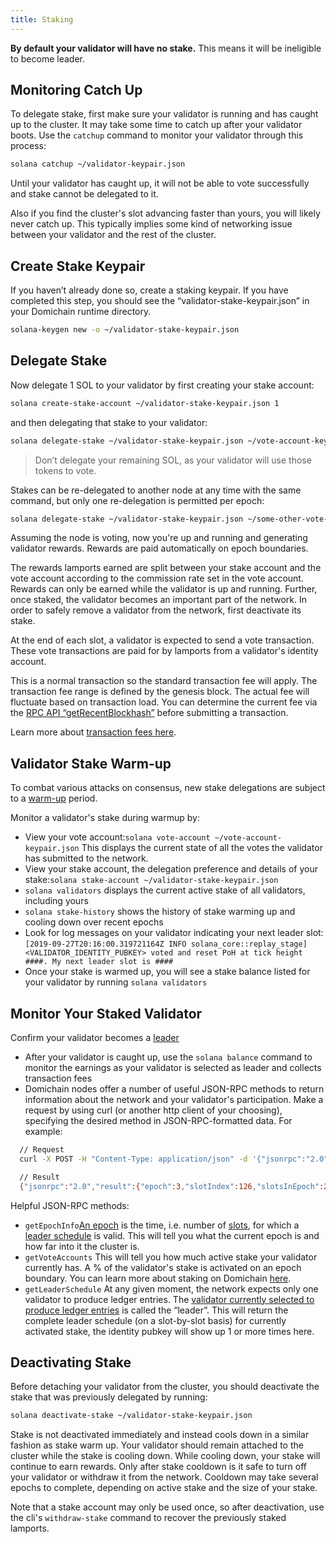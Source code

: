 ```yaml
---
title: Staking
---
```


**By default your validator will have no stake.** This means it will be
ineligible to become leader.

## Monitoring Catch Up

To delegate stake, first make sure your validator is running and has caught up
to the cluster. It may take some time to catch up after your validator boots.
Use the `catchup` command to monitor your validator through this process:

```bash
solana catchup ~/validator-keypair.json
```

Until your validator has caught up, it will not be able to vote successfully and
stake cannot be delegated to it.

Also if you find the cluster's slot advancing faster than yours, you will likely
never catch up. This typically implies some kind of networking issue between
your validator and the rest of the cluster.

## Create Stake Keypair

If you haven’t already done so, create a staking keypair. If you have completed
this step, you should see the “validator-stake-keypair.json” in your Domichain
runtime directory.

```bash
solana-keygen new -o ~/validator-stake-keypair.json
```

## Delegate Stake

Now delegate 1 SOL to your validator by first creating your stake account:

```bash
solana create-stake-account ~/validator-stake-keypair.json 1
```

and then delegating that stake to your validator:

```bash
solana delegate-stake ~/validator-stake-keypair.json ~/vote-account-keypair.json
```

> Don’t delegate your remaining SOL, as your validator will use those tokens to vote.

Stakes can be re-delegated to another node at any time with the same command,
but only one re-delegation is permitted per epoch:

```bash
solana delegate-stake ~/validator-stake-keypair.json ~/some-other-vote-account-keypair.json
```

Assuming the node is voting, now you're up and running and generating validator
rewards. Rewards are paid automatically on epoch boundaries.

The rewards lamports earned are split between your stake account and the vote
account according to the commission rate set in the vote account. Rewards can
only be earned while the validator is up and running. Further, once staked, the
validator becomes an important part of the network. In order to safely remove a
validator from the network, first deactivate its stake.

At the end of each slot, a validator is expected to send a vote transaction.
These vote transactions are paid for by lamports from a validator's identity
account.

This is a normal transaction so the standard transaction fee will apply. The
transaction fee range is defined by the genesis block. The actual fee will
fluctuate based on transaction load. You can determine the current fee via the
[RPC API “getRecentBlockhash”](developing/clients/jsonrpc-api.md#getrecentblockhash)
before submitting a transaction.

Learn more about [transaction fees here](../implemented-proposals/transaction-fees.md).

## Validator Stake Warm-up

To combat various attacks on consensus, new stake delegations are subject to
a [warm-up](/staking/stake-accounts#delegation-warmup-and-cooldown)
period.

Monitor a validator's stake during warmup by:

- View your vote account:`solana vote-account ~/vote-account-keypair.json` This displays the current state of all the votes the validator has submitted to the network.
- View your stake account, the delegation preference and details of your stake:`solana stake-account ~/validator-stake-keypair.json`
- `solana validators` displays the current active stake of all validators, including yours
- `solana stake-history` shows the history of stake warming up and cooling down over recent epochs
- Look for log messages on your validator indicating your next leader slot: `[2019-09-27T20:16:00.319721164Z INFO solana_core::replay_stage] <VALIDATOR_IDENTITY_PUBKEY> voted and reset PoH at tick height ####. My next leader slot is ####`
- Once your stake is warmed up, you will see a stake balance listed for your validator by running `solana validators`

## Monitor Your Staked Validator

Confirm your validator becomes a [leader](../terminology.md#leader)

- After your validator is caught up, use the `solana balance` command to monitor the earnings as your validator is selected as leader and collects transaction fees
- Domichain nodes offer a number of useful JSON-RPC methods to return information about the network and your validator's participation. Make a request by using curl \(or another http client of your choosing\), specifying the desired method in JSON-RPC-formatted data. For example:

```bash
  // Request
  curl -X POST -H "Content-Type: application/json" -d '{"jsonrpc":"2.0","id":1, "method":"getEpochInfo"}' http://localhost:8899

  // Result
  {"jsonrpc":"2.0","result":{"epoch":3,"slotIndex":126,"slotsInEpoch":256},"id":1}
```

Helpful JSON-RPC methods:

- `getEpochInfo`[An epoch](../terminology.md#epoch) is the time, i.e. number of [slots](../terminology.md#slot), for which a [leader schedule](../terminology.md#leader-schedule) is valid. This will tell you what the current epoch is and how far into it the cluster is.
- `getVoteAccounts` This will tell you how much active stake your validator currently has. A % of the validator's stake is activated on an epoch boundary. You can learn more about staking on Domichain [here](../cluster/stake-delegation-and-rewards.md).
- `getLeaderSchedule` At any given moment, the network expects only one validator to produce ledger entries. The [validator currently selected to produce ledger entries](../cluster/leader-rotation.md#leader-rotation) is called the “leader”. This will return the complete leader schedule \(on a slot-by-slot basis\) for currently activated stake, the identity pubkey will show up 1 or more times here.

## Deactivating Stake

Before detaching your validator from the cluster, you should deactivate the
stake that was previously delegated by running:

```bash
solana deactivate-stake ~/validator-stake-keypair.json
```

Stake is not deactivated immediately and instead cools down in a similar fashion
as stake warm up. Your validator should remain attached to the cluster while
the stake is cooling down. While cooling down, your stake will continue to earn
rewards. Only after stake cooldown is it safe to turn off your validator or
withdraw it from the network. Cooldown may take several epochs to complete,
depending on active stake and the size of your stake.

Note that a stake account may only be used once, so after deactivation, use the
cli's `withdraw-stake` command to recover the previously staked lamports.
